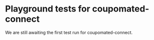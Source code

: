 # Playground tests for coupomated-connect
We are still awaiting the first test run for coupomated-connect.
